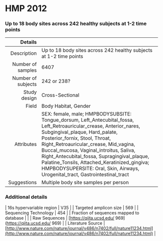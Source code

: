 # HMP 2012

### Up to 18 body sites across 242 healthy subjects at 1-2 time points


| Details        |             |
| -------------: |-------------|
| Description      | Up to 18 body sites across 242 healthy subjects at 1-2 time points |
| Number of samples     | 6407      |
| Number of subjects | 242 or 238?      |
| Study design | Cross-Sectional |
| Field | Body Habitat, Gender|
| Attributes | SEX: female, male; HMPBODYSUBSITE: Tongue_dorsum, Left_Antecubital_fossa, Left_Retroauricular_crease, Anterior_nares, Subgingival_plaque, Hard_palate, Posterior_fornix, Stool, Throat, Right_Retroauricular_crease, Mid_vagina, Buccal_mucosa, Vaginal_introitus, Saliva, Right_Antecubital_fossa, Supragingival_plaque, Palatine_Tonsils, Attached_Keratinized_gingiva; HMPBODYSUPERSITE: Oral, Skin, Airways, Urogenital_tract, Gastrointestinal_tract|
| Suggestions | Multiple body site samples per person

### Additional details

| 16s hypervariable region | V35 |
| Targeted amplicon size | 569 |
| Sequencing Technology | 454 |
| Fraction of sequences mapped to database |  |
| Raw Sequences | [https://qiita.ucsd.edu/ 969](https://qiita.ucsd.edu/ 969) |
| Literature Source | [http://www.nature.com/nature/journal/v486/n7402/full/nature11234.html](http://www.nature.com/nature/journal/v486/n7402/full/nature11234.html) |